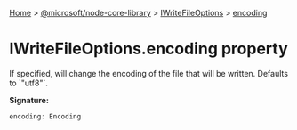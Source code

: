 [Home](./index) &gt; [@microsoft/node-core-library](./node-core-library.md) &gt; [IWriteFileOptions](./node-core-library.iwritefileoptions.md) &gt; [encoding](./node-core-library.iwritefileoptions.encoding.md)

# IWriteFileOptions.encoding property

If specified, will change the encoding of the file that will be written. Defaults to \`"utf8"\`.

**Signature:**
```javascript
encoding: Encoding
```
